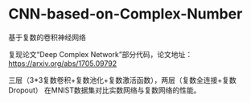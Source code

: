 # CNN-based-on-Complex-Number
基于复数的卷积神经网络

复现论文“Deep Complex Network”部分代码，论文地址：https://arxiv.org/abs/1705.09792

三层（3*3复数卷积+复数池化+复数激活函数），两层（复数全连接+复数Dropout）
在MNIST数据集对比实数网络与复数网络的性能。
